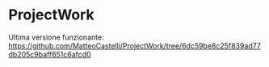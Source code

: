 # ProjectWork
Ultima versione funzionante: https://github.com/MatteoCastelli/ProjectWork/tree/6dc59be8c25f839ad77db205c9baff651c6afcd0
